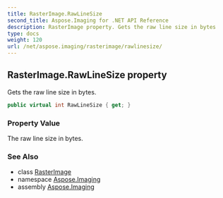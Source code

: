 ```yaml
---
title: RasterImage.RawLineSize
second_title: Aspose.Imaging for .NET API Reference
description: RasterImage property. Gets the raw line size in bytes
type: docs
weight: 120
url: /net/aspose.imaging/rasterimage/rawlinesize/
---
```

## RasterImage.RawLineSize property

Gets the raw line size in bytes.

```csharp
public virtual int RawLineSize { get; }
```

### Property Value

The raw line size in bytes.

### See Also

* class [RasterImage](../)
* namespace [Aspose.Imaging](../../rasterimage/)
* assembly [Aspose.Imaging](../../../)


